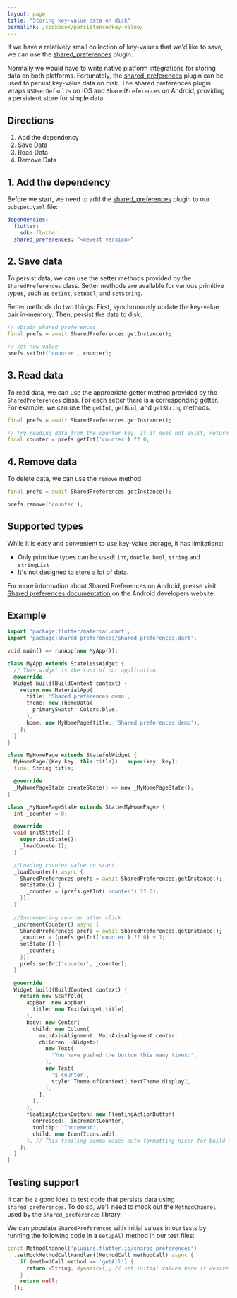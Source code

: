 ```yaml
---
layout: page
title: "Storing key-value data on disk"
permalink: /cookbook/persistence/key-value/
---
```


If we have a relatively small collection of key-values that we'd like to save, 
we can use the [shared_preferences](https://pub.dartlang.org/packages/shared_preferences) 
plugin.

Normally we would have to write native platform integrations for storing data on
both platforms. Fortunately, the [shared_preferences](https://pub.dartlang.org/packages/shared_preferences) 
plugin can be used to persist key-value data on disk. The shared preferences 
plugin wraps `NSUserDefaults` on iOS and `SharedPreferences` on Android, 
providing a persistent store for simple data.

## Directions

  1. Add the dependency
  2. Save Data
  3. Read Data
  4. Remove Data

## 1. Add the dependency

Before we start, we need to add the [shared_preferences](https://pub.dartlang.org/packages/shared_preferences) 
plugin to our `pubspec.yaml` file:

```yaml
dependencies:
  flutter:
    sdk: flutter
  shared_preferences: "<newest version>"
```

## 2. Save data

To persist data, we can use the setter methods provided by the 
`SharedPreferences` class. Setter methods are available for various primitive 
types, such as `setInt`, `setBool`, and `setString`.

Setter methods do two things: First, synchronously update the key-value pair 
in-memory. Then, persist the data to disk.

```dart
// obtain shared preferences 
final prefs = await SharedPreferences.getInstance();

// set new value
prefs.setInt('counter', counter);
```

## 3. Read data

To read data, we can use the appropriate getter method provided by the 
`SharedPreferences` class. For each setter there is a corresponding getter. 
For example, we can use the `getInt`, `getBool`, and `getString` methods.  

```dart
final prefs = await SharedPreferences.getInstance();

// Try reading data from the counter key. If it does not exist, return 0.
final counter = prefs.getInt('counter') ?? 0;
```

## 4. Remove data

To delete data, we can use the `remove` method.

```dart
final prefs = await SharedPreferences.getInstance();

prefs.remove('counter');
```

## Supported types

While it is easy and convenient to use key-value storage, it has limitations:

- Only primitive types can be used: `int`, `double`, `bool`, `string` and `stringList`
- It's not designed to store a lot of data. 

For more information about Shared Preferences on Android, please visit 
[Shared preferences documentation](https://developer.android.com/guide/topics/data/data-storage.html#pref) 
on the Android developers website.

## Example

```dart
import 'package:flutter/material.dart';
import 'package:shared_preferences/shared_preferences.dart';

void main() => runApp(new MyApp());

class MyApp extends StatelessWidget {
  // This widget is the root of our application.
  @override
  Widget build(BuildContext context) {
    return new MaterialApp(
      title: 'Shared preferences demo',
      theme: new ThemeData(
        primarySwatch: Colors.blue,
      ),
      home: new MyHomePage(title: 'Shared preferences demo'),
    );
  }
}

class MyHomePage extends StatefulWidget {
  MyHomePage({Key key, this.title}) : super(key: key);
  final String title;

  @override
  _MyHomePageState createState() => new _MyHomePageState();
}

class _MyHomePageState extends State<MyHomePage> {
  int _counter = 0;

  @override
  void initState() {
    super.initState();
    _loadCounter();
  }

  //Loading counter value on start 
  _loadCounter() async {
    SharedPreferences prefs = await SharedPreferences.getInstance();
    setState(() {
      _counter = (prefs.getInt('counter') ?? 0);
    });
  }
  
  //Incrementing counter after click
  _incrementCounter() async {
    SharedPreferences prefs = await SharedPreferences.getInstance();
    _counter = (prefs.getInt('counter') ?? 0) + 1;
    setState(() {
      _counter;
    });
    prefs.setInt('counter', _counter);
  }

  @override
  Widget build(BuildContext context) {
    return new Scaffold(
      appBar: new AppBar(
        title: new Text(widget.title),
      ),
      body: new Center(
        child: new Column(
          mainAxisAlignment: MainAxisAlignment.center,
          children: <Widget>[
            new Text(
              'You have pushed the button this many times:',
            ),
            new Text(
              '$_counter',
              style: Theme.of(context).textTheme.display1,
            ),
          ],
        ),
      ),
      floatingActionButton: new FloatingActionButton(
        onPressed: _incrementCounter,
        tooltip: 'Increment',
        child: new Icon(Icons.add),
      ), // This trailing comma makes auto-formatting nicer for build methods.
    );
  }
}

```

## Testing support

It can be a good idea to test code that persists data using 
`shared_preferences`. To do so, we'll need to mock out the `MethodChannel` used 
by the `shared_preferences` library.

We can populate `SharedPreferences` with initial values in our tests by running
the following code in a `setupAll` method in our test files:

```dart
const MethodChannel('plugins.flutter.io/shared_preferences')
  .setMockMethodCallHandler((MethodCall methodCall) async {
    if (methodCall.method == 'getAll') {
      return <String, dynamic>{}; // set initial values here if desired
    }
    return null;
  });
```
